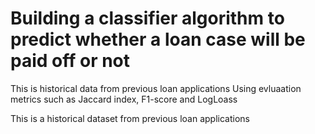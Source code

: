 #  Building a classifier algorithm to predict whether a loan case will be paid off or not 

This is historical data from previous loan applications
Using evluaation metrics such as Jaccard index, F1-score and LogLoass

This is a historical dataset from previous loan applications
